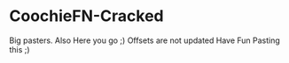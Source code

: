 # CoochieFN-Cracked
Big pasters. Also Here you go ;)
Offsets are not updated
Have Fun Pasting this ;)
